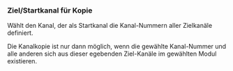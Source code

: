 ﻿### Ziel/Startkanal für Kopie


Wählt den Kanal, der als Startkanal die Kanal-Nummern aller Zielkanäle definiert.

Die Kanalkopie ist nur dann möglich, wenn die gewählte Kanal-Nummer und alle anderen sich aus dieser egebenden Ziel-Kanäle im gewählten Modul existieren.


